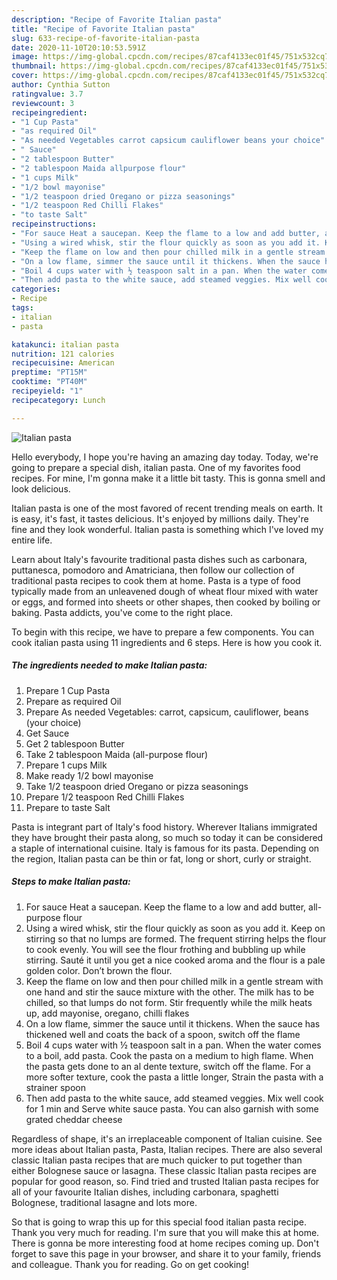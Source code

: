 ```yaml
---
description: "Recipe of Favorite Italian pasta"
title: "Recipe of Favorite Italian pasta"
slug: 633-recipe-of-favorite-italian-pasta
date: 2020-11-10T20:10:53.591Z
image: https://img-global.cpcdn.com/recipes/87caf4133ec01f45/751x532cq70/italian-pasta-recipe-main-photo.jpg
thumbnail: https://img-global.cpcdn.com/recipes/87caf4133ec01f45/751x532cq70/italian-pasta-recipe-main-photo.jpg
cover: https://img-global.cpcdn.com/recipes/87caf4133ec01f45/751x532cq70/italian-pasta-recipe-main-photo.jpg
author: Cynthia Sutton
ratingvalue: 3.7
reviewcount: 3
recipeingredient:
- "1 Cup Pasta"
- "as required Oil"
- "As needed Vegetables carrot capsicum cauliflower beans your choice"
- " Sauce"
- "2 tablespoon Butter"
- "2 tablespoon Maida allpurpose flour"
- "1 cups Milk"
- "1/2 bowl mayonise"
- "1/2 teaspoon dried Oregano or pizza seasonings"
- "1/2 teaspoon Red Chilli Flakes"
- "to taste Salt"
recipeinstructions:
- "For sauce Heat a saucepan. Keep the flame to a low and add butter, all-purpose flour"
- "Using a wired whisk, stir the flour quickly as soon as you add it. Keep on stirring so that no lumps are formed. The frequent stirring helps the flour to cook evenly. You will see the flour frothing and bubbling up while stirring. Sauté it until you get a nice cooked aroma and the flour is a pale golden color. Don’t brown the flour."
- "Keep the flame on low and then pour chilled milk in a gentle stream with one hand and stir the sauce mixture with the other. The milk has to be chilled, so that lumps do not form. Stir frequently while the milk heats up, add mayonise, oregano, chilli flakes"
- "On a low flame, simmer the sauce until it thickens. When the sauce has thickened well and coats the back of a spoon, switch off the flame"
- "Boil 4 cups water with ½ teaspoon salt in a pan. When the water comes to a boil, add pasta. Cook the pasta on a medium to high flame. When the pasta gets done to an al dente texture, switch off the flame. For a more softer texture, cook the pasta a little longer, Strain the pasta with a strainer spoon"
- "Then add pasta to the white sauce, add steamed veggies. Mix well cook for 1 min and Serve white sauce pasta. You can also garnish with some grated cheddar cheese"
categories:
- Recipe
tags:
- italian
- pasta

katakunci: italian pasta 
nutrition: 121 calories
recipecuisine: American
preptime: "PT15M"
cooktime: "PT40M"
recipeyield: "1"
recipecategory: Lunch

---
```



![Italian pasta](https://img-global.cpcdn.com/recipes/87caf4133ec01f45/751x532cq70/italian-pasta-recipe-main-photo.jpg)

Hello everybody, I hope you're having an amazing day today. Today, we're going to prepare a special dish, italian pasta. One of my favorites food recipes. For mine, I'm gonna make it a little bit tasty. This is gonna smell and look delicious.

Italian pasta is one of the most favored of recent trending meals on earth. It is easy, it's fast, it tastes delicious. It's enjoyed by millions daily. They're fine and they look wonderful. Italian pasta is something which I've loved my entire life.

Learn about Italy&#39;s favourite traditional pasta dishes such as carbonara, puttanesca, pomodoro and Amatriciana, then follow our collection of traditional pasta recipes to cook them at home. Pasta is a type of food typically made from an unleavened dough of wheat flour mixed with water or eggs, and formed into sheets or other shapes, then cooked by boiling or baking. Pasta addicts, you&#39;ve come to the right place.


To begin with this recipe, we have to prepare a few components. You can cook italian pasta using 11 ingredients and 6 steps. Here is how you cook it.

<!--inarticleads1-->

##### The ingredients needed to make Italian pasta:

1. Prepare 1 Cup Pasta
1. Prepare as required Oil
1. Prepare As needed Vegetables: carrot, capsicum, cauliflower, beans (your choice)
1. Get  Sauce
1. Get 2 tablespoon Butter
1. Take 2 tablespoon Maida (all-purpose flour)
1. Prepare 1 cups Milk
1. Make ready 1/2 bowl mayonise
1. Take 1/2 teaspoon dried Oregano or pizza seasonings
1. Prepare 1/2 teaspoon Red Chilli Flakes
1. Prepare to taste Salt


Pasta is integrant part of Italy&#39;s food history. Wherever Italians immigrated they have brought their pasta along, so much so today it can be considered a staple of international cuisine. Italy is famous for its pasta. Depending on the region, Italian pasta can be thin or fat, long or short, curly or straight. 

<!--inarticleads2-->

##### Steps to make Italian pasta:

1. For sauce Heat a saucepan. Keep the flame to a low and add butter, all-purpose flour
1. Using a wired whisk, stir the flour quickly as soon as you add it. Keep on stirring so that no lumps are formed. The frequent stirring helps the flour to cook evenly. You will see the flour frothing and bubbling up while stirring. Sauté it until you get a nice cooked aroma and the flour is a pale golden color. Don’t brown the flour.
1. Keep the flame on low and then pour chilled milk in a gentle stream with one hand and stir the sauce mixture with the other. The milk has to be chilled, so that lumps do not form. Stir frequently while the milk heats up, add mayonise, oregano, chilli flakes
1. On a low flame, simmer the sauce until it thickens. When the sauce has thickened well and coats the back of a spoon, switch off the flame
1. Boil 4 cups water with ½ teaspoon salt in a pan. When the water comes to a boil, add pasta. Cook the pasta on a medium to high flame. When the pasta gets done to an al dente texture, switch off the flame. For a more softer texture, cook the pasta a little longer, Strain the pasta with a strainer spoon
1. Then add pasta to the white sauce, add steamed veggies. Mix well cook for 1 min and Serve white sauce pasta. You can also garnish with some grated cheddar cheese


Regardless of shape, it&#39;s an irreplaceable component of Italian cuisine. See more ideas about Italian pasta, Pasta, Italian recipes. There are also several classic Italian pasta recipes that are much quicker to put together than either Bolognese sauce or lasagna. These classic Italian pasta recipes are popular for good reason, so. Find tried and trusted Italian pasta recipes for all of your favourite Italian dishes, including carbonara, spaghetti Bolognese, traditional lasagne and lots more. 

So that is going to wrap this up for this special food italian pasta recipe. Thank you very much for reading. I'm sure that you will make this at home. There is gonna be more interesting food at home recipes coming up. Don't forget to save this page in your browser, and share it to your family, friends and colleague. Thank you for reading. Go on get cooking!
